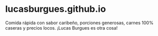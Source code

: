 # lucasburgues.github.io
Comida rápida con sabor caribeño, porciones generosas, carnes 100% caseras y precios locos. ¡Lucas Burgues es otra cosa!

